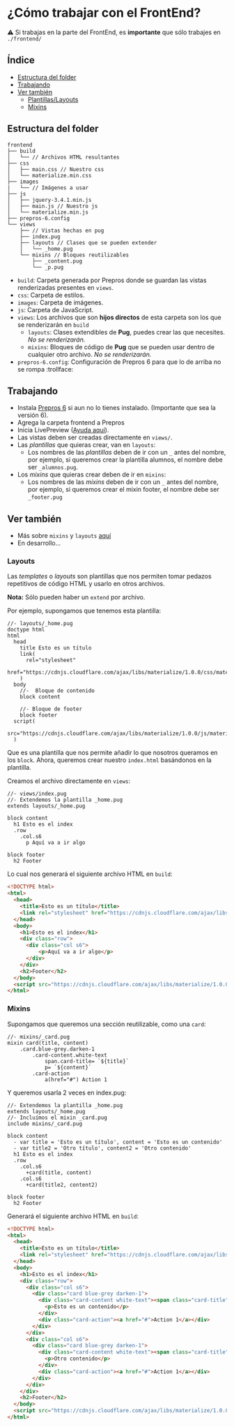 # ¿Cómo trabajar con el FrontEnd?

:warning: Si trabajas en la parte del FrontEnd, es **importante** que sólo trabajes en `./frontend/`

## Índice
- [Estructura del folder](#estructura-del-folder)
- [Trabajando](#trabajando)
- [Ver también](#ver-también)
    - [Plantillas/Layouts](#layouts)
    - [Mixins](#Mixins)

## Estructura del folder
```ssh
frontend
├── build
│   └── // Archivos HTML resultantes
├── css
│   ├── main.css // Nuestro css
│   └── materialize.min.css
├── images
|   └── // Imágenes a usar
├── js
│   ├── jquery-3.4.1.min.js
│   ├── main.js // Nuestro js
│   └── materialize.min.js
├── prepros-6.config
└── views 
    ├── // Vistas hechas en pug
    ├── index.pug
    ├── layouts // Clases que se pueden extender
    │   └── _home.pug
    └── mixins // Bloques reutilizables
        ├── _content.pug
        └── _p.pug
```

- `build`: Carpeta generada por Prepros donde se guardan las vistas renderizadas presentes en  `views`.
- `css`: Carpeta de estilos.
- `images`: Carpeta de imágenes.
- `js`: Carpeta de JavaScript.
- `views`: Los archivos que son **hijos directos** de esta carpeta son los que se renderizarán en `build`
    - `layouts`: Clases extendibles de **Pug**, puedes crear las que necesites. _No se renderizarán._
    - `mixins`: Bloques de código de **Pug** que se pueden usar dentro de cualquier otro archivo. _No se renderizarán._
- `prepros-6.config`: Configuración de Prepros 6 para que lo de arriba no se rompa :trollface:

## Trabajando
- Instala [Prepros 6](https://prepros.io/) si aun no lo tienes instalado. (Importante que sea la versión 6).
- Agrega la carpeta frontend a Prepros
- Inicia LivePreview ([Ayuda aquí](https://prepros.io/help/live-preview)).
- Las vistas deben ser creadas directamente en `views/`.
- Las _plantillas_ que quieras crear, van en `layouts`:
    - Los nombres de las _plantillas_ deben de ir con un `_` antes del nombre, por ejemplo, si queremos crear la plantilla alumnos, el nombre debe ser `_alumnos.pug`.
- Los _mixins_ que quieras crear deben de ir en `mixins`:
    - Los nombres de las _mixins_ deben de ir con un `_` antes del nombre, por ejemplo, si queremos crear el mixin footer, el nombre debe ser `_footer.pug`
## Ver también
- Más sobre `mixins` y `layouts` [aquí](https://www.sitepoint.com/a-beginners-guide-to-pug/)
- En desarrollo...
### Layouts
Las _templates_ o _layouts_ son plantillas que nos permiten tomar pedazos repetitivos de código HTML y usarlo en otros archivos.

**Nota:** Sólo pueden haber un `extend` por archivo.

Por ejemplo, supongamos que tenemos esta plantilla:
```pug
//- layouts/_home.pug
doctype html
html
  head
    title Esto es un título
    link(
      rel="stylesheet"
      href="https://cdnjs.cloudflare.com/ajax/libs/materialize/1.0.0/css/materialize.min.css"
    )
  body
    //-  Bloque de contenido
    block content

    //- Bloque de footer
    block footer
  script(
    src="https://cdnjs.cloudflare.com/ajax/libs/materialize/1.0.0/js/materialize.min.js"
  )
```
Que es una plantilla que nos permite añadir lo que nosotros queramos en los `block`.
Ahora, queremos crear nuestro `index.html` basándonos en la plantilla. 

Creamos el archivo directamente en `views`:
```pug
//- views/index.pug
//- Extendemos la plantilla _home.pug
extends layouts/_home.pug

block content
  h1 Esto es el index
  .row
    .col.s6
      p Aquí va a ir algo

block footer
  h2 Footer
```
Lo cual nos generará el siguiente archivo HTML en `build`:
```html
<!DOCTYPE html>
<html>
  <head>
    <title>Esto es un título</title>
    <link rel="stylesheet" href="https://cdnjs.cloudflare.com/ajax/libs/materialize/1.0.0/css/materialize.min.css">
  </head>
  <body>
    <h1>Esto es el index</h1>
    <div class="row">
      <div class="col s6">
          <p>Aquí va a ir algo</p>
      </div>
    </div>
    <h2>Footer</h2>
  </body>
  <script src="https://cdnjs.cloudflare.com/ajax/libs/materialize/1.0.0/js/materialize.min.js"></script>
</html>
```

### Mixins
Supongamos que queremos una sección reutilizable, como una `card`:
```pug
//- mixins/_card.pug
mixin card(title, content)
    .card.blue-grey.darken-1
        .card-content.white-text
            span.card-title= `${title}`
            p= `${content}`
        .card-action
            a(href="#") Action 1
```
Y queremos usarla 2 veces en index.pug:
```pug
//- Extendemos la plantilla _home.pug
extends layouts/_home.pug
//- Incluímos el mixin _card.pug
include mixins/_card.pug

block content
  - var title = 'Esto es un título', content = 'Esto es un contenido'
  - var title2 = 'Otro título', content2 = 'Otro contenido' 
  h1 Esto es el index
  .row
    .col.s6
      +card(title, content)
    .col.s6
      +card(title2, content2)

block footer
  h2 Footer
```
Generará el siguiente archivo HTML en `build`:
```html
<!DOCTYPE html>
<html>
  <head>
    <title>Esto es un título</title>
    <link rel="stylesheet" href="https://cdnjs.cloudflare.com/ajax/libs/materialize/1.0.0/css/materialize.min.css">
  </head>
  <body>
    <h1>Esto es el index</h1>
    <div class="row">
      <div class="col s6">
        <div class="card blue-grey darken-1">
          <div class="card-content white-text"><span class="card-title">Esto es un título</span>
            <p>Esto es un contenido</p>
          </div>
          <div class="card-action"><a href="#">Action 1</a></div>
        </div>
      </div>
      <div class="col s6">
        <div class="card blue-grey darken-1">
          <div class="card-content white-text"><span class="card-title">Otro título</span>
            <p>Otro contenido</p>
          </div>
          <div class="card-action"><a href="#">Action 1</a></div>
        </div>
      </div>
    </div>
    <h2>Footer</h2>
  </body>
  <script src="https://cdnjs.cloudflare.com/ajax/libs/materialize/1.0.0/js/materialize.min.js"></script>
</html>
```